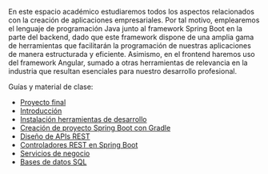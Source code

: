 En este espacio académico estudiaremos todos los aspectos relacionados con la creación de aplicaciones empresariales. Por tal motivo, emplearemos el lenguaje de programación Java junto al framework Spring Boot en la parte del backend, dado que este framework dispone de una amplia gama de herramientas que facilitarán la programación de nuestras aplicaciones de manera estructurada y eficiente. Asimismo, en el frontend haremos uso del framework Angular, sumado a otras herramientas de relevancia en la industria que resultan esenciales para nuestro desarrollo profesional.

Guías y material de clase:

- [Proyecto final](0.proyecto-final.md)
- [Introducción](1.introduccion.md)
- [Instalación herramientas de desarrollo](2.instalacion-herramientas-de-desarrollo.md)
- [Creación de proyecto Spring Boot con Gradle](3.proyecto-gradle.md)
- [Diseño de APIs REST](4.apis-rest.md)
- [Controladores REST en Spring Boot](5.controladores-rest-SpringBoot.md)
- [Servicios de negocio](6.servicios-negocio.md)
- [Bases de datos SQL](8.bases-datos-sql.md)